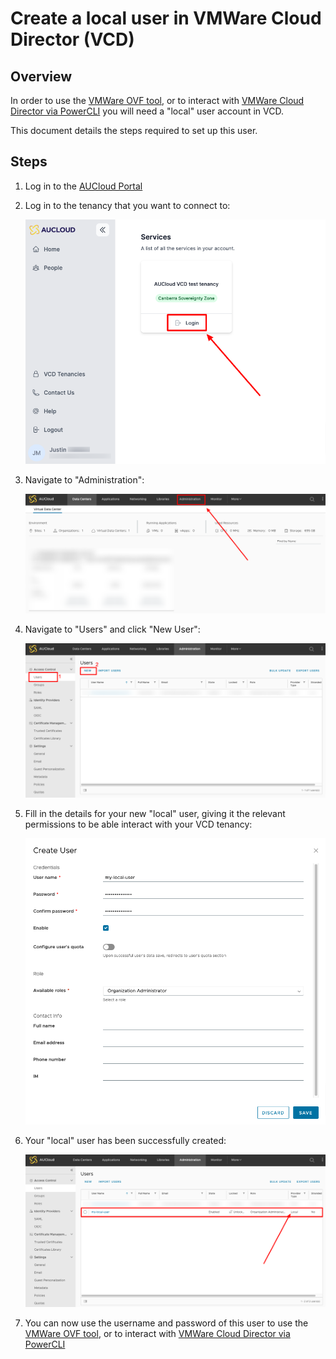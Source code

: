 # Create a local user in VMWare Cloud Director (VCD)

## Overview

In order to use the [VMWare OVF tool](../../Compute/Working_with_Virtual_Machines/how_to_vmtemplate_media_using_ovf_tool.md), or to interact with [VMWare Cloud Director via PowerCLI](./establishing_a_connection_to_aucloud_with_powercli.md) you will need a "local" user account in VCD. 

This document details the steps required to set up this user. 

## Steps

1. Log in to the [AUCloud Portal](https://app.aucloud.com.au)
1. Log in to the tenancy that you want to connect to:

    ![tenancy-login](./assets/new-portal/product-instance-login.png)

1. Navigate to "Administration":

    ![vcd-click-administration](./assets/new-portal/vcd-click-administration.png)

1. Navigate to "Users" and click "New User":

    ![vcd-users-new](./assets/new-portal/vcd-users-new.png)

1. Fill in the details for your new "local" user, giving it the relevant permissions to be able interact with your VCD tenancy:

    ![vcd-new-user-form](./assets/new-portal/vcd-new-user-form.png)

1. Your "local" user has been successfully created:

    ![vcd-user-created](./assets/new-portal/vcd-user-created.png)

1. You can now use the username and password of this user to use the [VMWare OVF tool](../../Compute/Working_with_Virtual_Machines/how_to_vmtemplate_media_using_ovf_tool.md), or to interact with [VMWare Cloud Director via PowerCLI](./establishing_a_connection_to_aucloud_with_powercli.md)